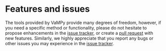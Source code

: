 # Features and issues

The tools provided by VaMPy provide many degrees of freedom, however, if you need a specific method or functionality,
please do not hesitate to propose enhancements in the [issue tracker](https://github.com/KVSlab/Aneurysm_Workflow_FSI/issues), or create
a [pull request](https://github.com/KVSlab/Aneurysm_Workflow_FSI/pulls) with new features. Similarly, we highly appreciate that you
report any bugs or other issues you may experience in the [issue tracker](https://github.com/KVSlab/Aneurysm_Workflow_FSI/issues).
